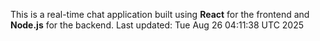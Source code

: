 This is a real-time chat application built using **React** for the frontend and **Node.js** for the backend.
Last updated: Tue Aug 26 04:11:38 UTC 2025
